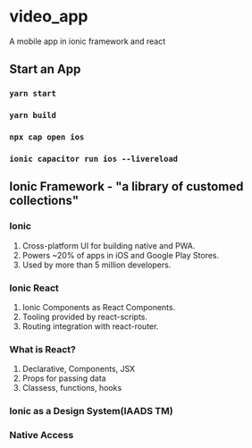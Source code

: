 # video_app

A mobile app in ionic framework and react

## Start an App

### `yarn start`

### `yarn build`

### `npx cap open ios`

### `ionic capacitor run ios --livereload`

## Ionic Framework - "a library of customed collections"

### Ionic

1. Cross-platform UI for building native and PWA.
2. Powers ~20% of apps in iOS and Google Play Stores.
3. Used by more than 5 million developers.

### Ionic React

1. Ionic Components as React Components.
2. Tooling provided by react-scripts.
3. Routing integration with react-router.

### What is React?

1. Declarative, Components, JSX
2. Props for passing data
3. Classess, functions, hooks

### Ionic as a Design System(IAADS TM)

### Native Access

